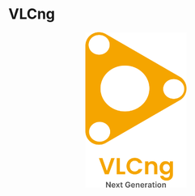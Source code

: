 # VLCng

<div>
    <p align="center">
        <img src="./src/assets/img/logo_with_text.png" alt="VLCng Logo" width="200"/>
    </p>
</div>
